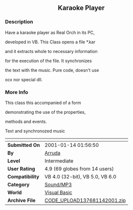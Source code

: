﻿<div align="center">

## Karaoke Player


</div>

### Description

Have a karaoke player as Real Orch in its PC,

developed in VB. This Class opens a file *.kar

and it extracts whole to necessary information

for the execution of the file. It synchronizes

the text with the music. Pure code, doesn't use

ocx nor special dll.
 
### More Info
 
This class this accompanied of a form

demonstrating the use of the properties,

methods and events.

Text and synchronozed music


<span>             |<span>
---                |---
**Submitted On**   |2001-01-14 01:56:50
**By**             |[Arruda](https://github.com/Planet-Source-Code/PSCIndex/blob/master/ByAuthor/arruda.md)
**Level**          |Intermediate
**User Rating**    |4.9 (69 globes from 14 users)
**Compatibility**  |VB 4\.0 \(32\-bit\), VB 5\.0, VB 6\.0
**Category**       |[Sound/MP3](https://github.com/Planet-Source-Code/PSCIndex/blob/master/ByCategory/sound-mp3__1-45.md)
**World**          |[Visual Basic](https://github.com/Planet-Source-Code/PSCIndex/blob/master/ByWorld/visual-basic.md)
**Archive File**   |[CODE\_UPLOAD137681142001\.zip](https://github.com/Planet-Source-Code/arruda-karaoke-player__1-14415/archive/master.zip)








